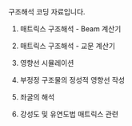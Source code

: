 구조해석 코딩 자료입니다.

1. 매트릭스 구조해석 - Beam 계산기
   
2. 매트릭스 구조해석 - 교문 계산기

3. 영향선 시뮬레이션

4. 부정정 구조물의 정성적 영향선 작성

5. 좌굴의 해석

6. 강성도 및 유연도법 매트릭스 관련
